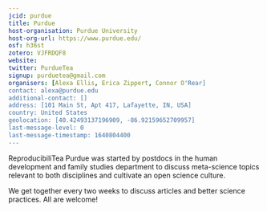 ```yaml
---
jcid: purdue
title: Purdue
host-organisation: Purdue University
host-org-url: https://www.purdue.edu/
osf: h36st
zotero: VJFRDQF8
website: 
twitter: PurdueTea
signup: purduetea@gmail.com
organisers: [Alexa Ellis, Erica Zippert, Connor O'Rear]
contact: alexa@purdue.edu
additional-contact: []
address: [101 Main St, Apt 417, Lafayette, IN, USA]
country: United States
geolocation: [40.42493137196909, -86.92159652709957]
last-message-level: 0
last-message-timestamp: 1640804400
---
```


ReproducibiliTea Purdue was started by postdocs in the human development and family studies department to discuss meta-science topics relevant to both disciplines and cultivate an open science culture.

We get together every two weeks to discuss articles and better science practices. All are welcome!
